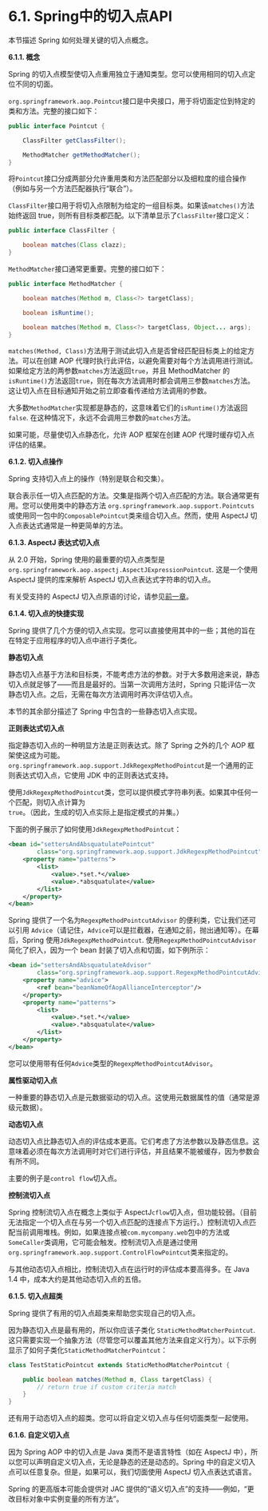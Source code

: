 # 6.1. Spring中的切入点API

本节描述 Spring 如何处理关键的切入点概念。

**6.1.1. 概念**

Spring 的切入点模型使切入点重用独立于通知类型。您可以使用相同的切入点定位不同的切面。

`org.springframework.aop.Pointcut`接口是中央接口，用于将切面定位到特定的类和方法。完整的接口如下：

```java
public interface Pointcut {

    ClassFilter getClassFilter();

    MethodMatcher getMethodMatcher();
}
```

将`Pointcut`接口分成两部分允许重用类和方法匹配部分以及细粒度的组合操作（例如与另一个方法匹配器执行“联合”）。

`ClassFilter`接口用于将切入点限制为给定的一组目标类。如果该`matches()`方法始终返回 true，则所有目标类都匹配。以下清单显示了`ClassFilter`接口定义：

```java
public interface ClassFilter {

    boolean matches(Class clazz);
}
```

`MethodMatcher`接口通常更重要。完整的接口如下：

```java
public interface MethodMatcher {

    boolean matches(Method m, Class<?> targetClass);

    boolean isRuntime();

    boolean matches(Method m, Class<?> targetClass, Object... args);
}
```

`matches(Method, Class)`方法用于测试此切入点是否曾经匹配目标类上的给定方法。可以在创建 AOP 代理时执行此评估，以避免需要对每个方法调用进行测试。如果给定方法的两参数`matches`方法返回`true`，并且 MethodMatcher 的`isRuntime()`方法返回`true`，则在每次方法调用时都会调用三参数`matches`方法。这让切入点在目标通知开始之前立即查看传递给方法调用的参数。

大多数`MethodMatcher`实现都是静态的，这意味着它们的`isRuntime()`方法返回`false`. 在这种情况下，永远不会调用三参数的`matches`方法。

如果可能，尽量使切入点静态化，允许 AOP 框架在创建 AOP 代理时缓存切入点评估的结果。

**6.1.2. 切入点操作**

Spring 支持切入点上的操作（特别是联合和交集）。

联合表示任一切入点匹配的方法。交集是指两个切入点匹配的方法。联合通常更有用。您可以使用类中的静态方法 `org.springframework.aop.support.Pointcuts`或使用同一包中的`ComposablePointcut`类来组合切入点。然而，使用 AspectJ 切入点表达式通常是一种更简单的方法。

**6.1.3. AspectJ 表达式切入点**

从 2.0 开始，Spring 使用的最重要的切入点类型是 `org.springframework.aop.aspectj.AspectJExpressionPointcut`. 这是一个使用 AspectJ 提供的库来解析 AspectJ 切入点表达式字符串的切入点。

有关受支持的 AspectJ 切入点原语的讨论，请参见[前一章](https://docs.spring.io/spring-framework/docs/current/reference/html/core.html#aop)。

**6.1.4. 切入点的快捷实现**

Spring 提供了几个方便的切入点实现。您可以直接使用其中的一些；其他的旨在在特定于应用程序的切入点中进行子类化。

**静态切入点**

静态切入点基于方法和目标类，不能考虑方法的参数。对于大多数用途来说，静态切入点就足够了——而且是最好的。当第一次调用方法时，Spring 只能评估一次静态切入点。之后，无需在每次方法调用时再次评估切入点。

本节的其余部分描述了 Spring 中包含的一些静态切入点实现。

**正则表达式切入点**

指定静态切入点的一种明显方法是正则表达式。除了 Spring 之外的几个 AOP 框架使这成为可能。 `org.springframework.aop.support.JdkRegexpMethodPointcut`是一个通用的正则表达式切入点，它使用 JDK 中的正则表达式支持。

使用`JdkRegexpMethodPointcut`类，您可以提供模式字符串列表。如果其中任何一个匹配，则切入点计算为`true`。（因此，生成的切入点实际上是指定模式的并集。）

下面的例子展示了如何使用`JdkRegexpMethodPointcut`：

```xml
<bean id="settersAndAbsquatulatePointcut"
        class="org.springframework.aop.support.JdkRegexpMethodPointcut">
    <property name="patterns">
        <list>
            <value>.*set.*</value>
            <value>.*absquatulate</value>
        </list>
    </property>
</bean>
```

Spring 提供了一个名为`RegexpMethodPointcutAdvisor` 的便利类，它让我们还可以引用 `Advice`（请记住，`Advice`可以是拦截器，在通知之前，抛出通知等）。在幕后，Spring 使用`JdkRegexpMethodPointcut`. 使用`RegexpMethodPointcutAdvisor`简化了织入，因为一个 bean 封装了切入点和切面，如下例所示：

```xml
<bean id="settersAndAbsquatulateAdvisor"
        class="org.springframework.aop.support.RegexpMethodPointcutAdvisor">
    <property name="advice">
        <ref bean="beanNameOfAopAllianceInterceptor"/>
    </property>
    <property name="patterns">
        <list>
            <value>.*set.*</value>
            <value>.*absquatulate</value>
        </list>
    </property>
</bean>
```

您可以使用带有任何`Advice`类型的`RegexpMethodPointcutAdvisor`。

**属性驱动切入点**

一种重要的静态切入点是元数据驱动的切入点。这使用元数据属性的值（通常是源级元数据）。

**动态切入点**

动态切入点比静态切入点的评估成本更高。它们考虑了方法参数以及静态信息。这意味着必须在每次方法调用时对它们进行评估，并且结果不能被缓存，因为参数会有所不同。

主要的例子是`control flow`切入点。

**控制流切入点**

Spring 控制流切入点在概念上类似于 AspectJ`cflow`切入点，但功能较弱。（目前无法指定一个切入点在与另一个切入点匹配的连接点下方运行。）控制流切入点匹配当前调用堆栈。例如，如果连接点被`com.mycompany.web`包中的方法或`SomeCaller`类调用，它可能会触发。控制流切入点是通过使用`org.springframework.aop.support.ControlFlowPointcut`类来指定的。

与其他动态切入点相比，控制流切入点在运行时的评估成本要高得多。在 Java 1.4 中，成本大约是其他动态切入点的五倍。

**6.1.5. 切入点超类**

Spring 提供了有用的切入点超类来帮助您实现自己的切入点。

因为静态切入点是最有用的，所以你应该子类化 `StaticMethodMatcherPointcut`. 这只需要实现一个抽象方法（尽管您可以覆盖其他方法来自定义行为）。以下示例显示了如何子类化`StaticMethodMatcherPointcut`：

```java
class TestStaticPointcut extends StaticMethodMatcherPointcut {

    public boolean matches(Method m, Class targetClass) {
        // return true if custom criteria match
    }
}
```

还有用于动态切入点的超类。您可以将自定义切入点与任何切面类型一起使用。

**6.1.6. 自定义切入点**

因为 Spring AOP 中的切入点是 Java 类而不是语言特性（如在 AspectJ 中），所以您可以声明自定义切入点，无论是静态的还是动态的。Spring 中的自定义切入点可以任意复杂。但是，如果可以，我们切面使用 AspectJ 切入点表达式语言。

Spring 的更高版本可能会提供对 JAC 提供的“语义切入点”的支持——例如，“更改目标对象中实例变量的所有方法”。

